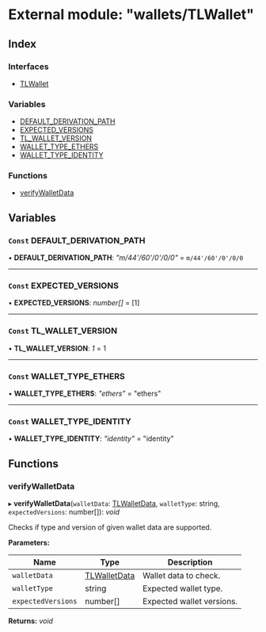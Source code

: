 # External module: "wallets/TLWallet"

## Index

### Interfaces

- [TLWallet](../interfaces/_wallets_tlwallet_.tlwallet.md)

### Variables

- [DEFAULT_DERIVATION_PATH](_wallets_tlwallet_.md#const-default_derivation_path)
- [EXPECTED_VERSIONS](_wallets_tlwallet_.md#const-expected_versions)
- [TL_WALLET_VERSION](_wallets_tlwallet_.md#const-tl_wallet_version)
- [WALLET_TYPE_ETHERS](_wallets_tlwallet_.md#const-wallet_type_ethers)
- [WALLET_TYPE_IDENTITY](_wallets_tlwallet_.md#const-wallet_type_identity)

### Functions

- [verifyWalletData](_wallets_tlwallet_.md#verifywalletdata)

## Variables

### `Const` DEFAULT_DERIVATION_PATH

• **DEFAULT_DERIVATION_PATH**: _"m/44'/60'/0'/0/0"_ = `m/44'/60'/0'/0/0`

---

### `Const` EXPECTED_VERSIONS

• **EXPECTED_VERSIONS**: _number[]_ = [1]

---

### `Const` TL_WALLET_VERSION

• **TL_WALLET_VERSION**: _1_ = 1

---

### `Const` WALLET_TYPE_ETHERS

• **WALLET_TYPE_ETHERS**: _"ethers"_ = "ethers"

---

### `Const` WALLET_TYPE_IDENTITY

• **WALLET_TYPE_IDENTITY**: _"identity"_ = "identity"

## Functions

### verifyWalletData

▸ **verifyWalletData**(`walletData`: [TLWalletData](../interfaces/_typings_.tlwalletdata.md), `walletType`: string, `expectedVersions`: number[]): _void_

Checks if type and version of given wallet data are supported.

**Parameters:**

| Name               | Type                                                    | Description               |
| ------------------ | ------------------------------------------------------- | ------------------------- |
| `walletData`       | [TLWalletData](../interfaces/_typings_.tlwalletdata.md) | Wallet data to check.     |
| `walletType`       | string                                                  | Expected wallet type.     |
| `expectedVersions` | number[]                                                | Expected wallet versions. |

**Returns:** _void_
